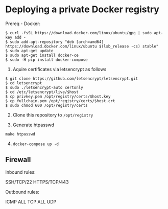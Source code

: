 # Deploying a private Docker registry

Prereq - Docker:

```
$ curl -fsSL https://download.docker.com/linux/ubuntu/gpg | sudo apt-key add -
$ sudo add-apt-repository "deb [arch=amd64] https://download.docker.com/linux/ubuntu $(lsb_release -cs) stable"
$ sudo apt-get update
$ sudo apt-get install docker-ce
$ sudo -H pip install docker-compose
```

1. Aquire certificates via letsencrypt as follows

```
$ git clone https://github.com/letsencrypt/letsencrypt.git
$ cd letsencrypt
$ sudo ./letsencrypt-auto certonly
$ cd /etc/letsencrypt/live/$host
$ cp privkey.pem /opt/registry/certs/$host.key
$ cp fullchain.pem /opt/registry/certs/$host.crt
$ sudo chmod 600 /opt/registry/certs
```

2. Clone this repository to `/opt/registry`

3. Generate htpasswd

```
make htpasswd
```

4. `docker-compose up -d`

## Firewall

Inbound rules:

SSH/TCP/22
HTTPS/TCP/443

Outbound rules:

ICMP
ALL TCP
ALL UDP

